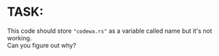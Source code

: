 # TASK:
This code should store `"codewa.rs"` as a variable called name but it's not working.  
Can you figure out why?